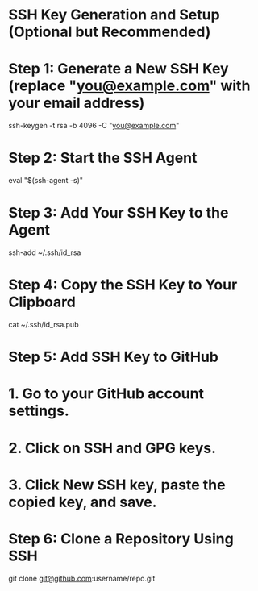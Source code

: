 # SSH Key Generation and Setup (Optional but Recommended)

# Step 1: Generate a New SSH Key (replace "you@example.com" with your email address)
ssh-keygen -t rsa -b 4096 -C "you@example.com"

# Step 2: Start the SSH Agent
eval "$(ssh-agent -s)"

# Step 3: Add Your SSH Key to the Agent
ssh-add ~/.ssh/id_rsa

# Step 4: Copy the SSH Key to Your Clipboard
cat ~/.ssh/id_rsa.pub

# Step 5: Add SSH Key to GitHub
# 1. Go to your GitHub account settings.
# 2. Click on SSH and GPG keys.
# 3. Click New SSH key, paste the copied key, and save.

# Step 6: Clone a Repository Using SSH
git clone git@github.com:username/repo.git
